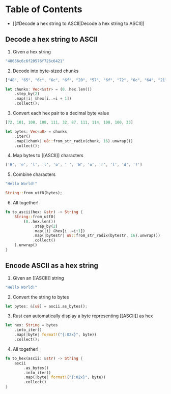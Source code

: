 # Table of Contents

- [[#Decode a hex string to ASCII|Decode a hex string to ASCII]]

## Decode a hex string to ASCII

1. Given a hex string

```rust
"48656c6c6f20576f726c6421"
```

2. Decode into byte-sized chunks

```rust
["48", "65", "6c", "6c", "6f", "20", "57", "6f", "72", "6c", "64", "21"]
```

```rust
let chunks: Vec<&str> = (0..hex.len())
	.step_by(2)
	.map(|i| &hex[i..=i + 1])
	.collect();
```

3. Convert each hex pair to a decimal byte value

```rust
[72, 101, 108, 108, 111, 32, 87, 111, 114, 108, 100, 33]
```

```rust
let bytes: Vec<u8> = chunks
	.iter()
	.map(|chunk| u8::from_str_radix(chunk, 16).unwrap())
	.collect();
```

4. Map bytes to [[ASCII]] characters

```rust
['H', 'e', 'l', 'l', 'o', ' ', 'W', 'o', 'r', 'l', 'd', '!']
```

5. Combine characters

```rust
"Hello World!"
```

```rust
String::from_utf8(bytes);
```

6. All together!

```rust
fn to_ascii(hex: &str) -> String {
    String::from_utf8(
        (0..hex.len())
            .step_by(2)
            .map(|i| &hex[i..=i+1])
            .map(|bytestr| u8::from_str_radix(bytestr, 16).unwrap())
            .collect()
    ).unwrap()
}
```

## Encode ASCII as a hex string

1. Given an [[ASCII]] string

```rust
"Hello World!"
```

2. Convert the string to bytes

```rust
let bytes: &[u8] = ascii.as_bytes();
```

3. Rust can automatically display a byte representing [[ASCII]] as hex

```rust
let hex: String = bytes
	.into_iter()
	.map(|byte| format!("{:02x}", byte))
	.collect();
```

4. All together!

```rust
fn to_hex(ascii: &str) -> String {
	ascii
		.as_bytes()
		.into_iter()
		.map(|byte| format!("{:02x}", byte))
		.collect()
}
```